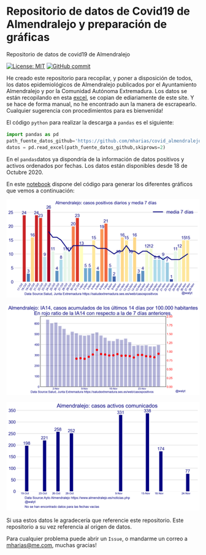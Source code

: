 # Repositorio de datos de Covid19 de Almendralejo y preparación de gráficas
Repositorio de datos de covid19 de Almendralejo

[![License: MIT](https://img.shields.io/badge/License-MIT-yellow.svg)](https://opensource.org/licenses/MIT)
[![GitHub commit](https://img.shields.io/github/last-commit/pcm-dpc/COVID-19)](https://github.com/mharias/covid_almendralejo/commits/master)


He creado este repositorio para recopilar, y poner a disposición de todos, los datos epidemiológicos de Almendralejo publicados por el Ayuntamiento Almendralejo y por la Comunidad Autónoma Extremadura.
Los datos se están recopilando en esta [excel](https://github.com/mharias/covid_almendralejo/blob/main/datos/almendralejo.xlsx), se copian de ediariamente de este site. Y se hace de forma manual, no he encontrado aun la manera de escrapearlo. Cualquier sugerencia con procedimientos para es bienvenida!

El código `python` para realizar la descarga a `pandas` es el siguiente: 
```python
import pandas as pd
path_fuente_datos_github='https://github.com/mharias/covid_almendralejo/blob/main/datos/almendralejo.xlsx?raw=true'
datos = pd.read_excel(path_fuente_datos_github,skiprows=2)
```
En el `pandas`datos ya dispondría de la información de datos positivos y activos ordenados por fechas.
Los datos están disponibles desde 18 de Octubre 2020.

En este [notebook](https://github.com/mharias/covid_almendralejo/blob/main/graficos_almendralejo.ipynb) dispone del código para generar los diferentes gráficos que vemos a continuación:

![alt text](https://github.com/mharias/covid_almendralejo/blob/main/graficos/almendralejo_nuevos_casos.png)

![alt text](https://github.com/mharias/covid_almendralejo/blob/main/graficos/almendralejo_ia14.png)

![alt text](https://github.com/mharias/covid_almendralejo/blob/main/graficos/almendralejo_activos.png)


Si usa estos datos le agradecería que referencie este repositorio. Este repositorio a su vez referencia al origen de datos.

Para cualquier problema puede abrir un `Issue`, o mandarme un correo a mharias@me.com, muchas gracias!
